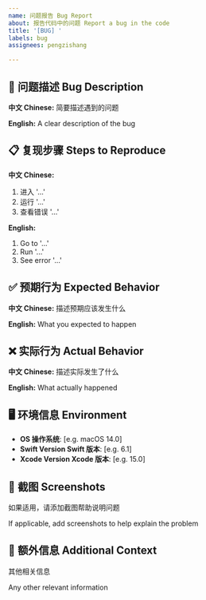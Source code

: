 ```yaml
---
name: 问题报告 Bug Report
about: 报告代码中的问题 Report a bug in the code
title: '[BUG] '
labels: bug
assignees: pengzishang

---
```


## 🐛 问题描述 Bug Description

**中文 Chinese:**
简要描述遇到的问题

**English:**
A clear description of the bug

## 📋 复现步骤 Steps to Reproduce

**中文 Chinese:**
1. 进入 '...'
2. 运行 '...'
3. 查看错误 '...'

**English:**
1. Go to '...'
2. Run '...'
3. See error '...'

## ✅ 预期行为 Expected Behavior

**中文 Chinese:**
描述预期应该发生什么

**English:**
What you expected to happen

## ❌ 实际行为 Actual Behavior

**中文 Chinese:**
描述实际发生了什么

**English:**
What actually happened

## 🖥️ 环境信息 Environment

- **OS 操作系统**: [e.g. macOS 14.0]
- **Swift Version Swift 版本**: [e.g. 6.1]
- **Xcode Version Xcode 版本**: [e.g. 15.0]

## 📸 截图 Screenshots

如果适用，请添加截图帮助说明问题

If applicable, add screenshots to help explain the problem

## 📝 额外信息 Additional Context

其他相关信息

Any other relevant information
